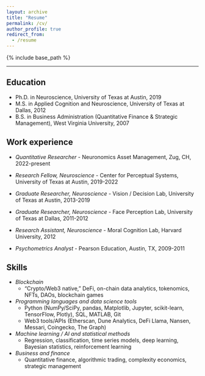 ```yaml
---
layout: archive
title: "Resume"
permalink: /cv/
author_profile: true
redirect_from:
  - /resume
---
```


{% include base_path %}

---

## Education

- Ph.D. in Neuroscience, University of Texas at Austin, 2019
- M.S. in Applied Cognition and Neuroscience, University of Texas at Dallas, 2012
- B.S. in Business Administration (Quantitative Finance & Strategic Management), West Virginia University, 2007

## Work experience

- _Quantitative Researcher_ - Neuronomics Asset Management, Zug, CH, 2022-present

- _Research Fellow, Neuroscience_ - Center for Perceptual Systems, University of Texas at Austin, 2019-2022

- _Graduate Researcher, Neuroscience_ - Vision / Decision Lab, University of Texas at Austin, 2013-2019

- _Graduate Researcher, Neuroscience_ - Face Perception Lab, University of Texas at Dallas, 2011-2012

- _Research Assistant, Neuroscience_ - Moral Cognition Lab, Harvard University, 2012

- _Psychometrics Analyst_ - Pearson Education, Austin, TX, 2009-2011

## Skills

- _Blockchain_
  - “Crypto/Web3 native,” DeFi, on-chain data analytics, tokenomics, NFTs, DAOs, blockchain games
- _Programming languages and data science tools_
  - Python (NumPy/SciPy, pandas, Matplotlib, Jupyter, scikit-learn, TensorFlow, Plotly), SQL, MATLAB, Git
  - Web3 tools/APIs (Etherscan, Dune Analytics, DeFi Llama, Nansen, Messari, Coingecko, The Graph)
- _Machine learning / AI and statistical methods_
  - Regression, classification, time series models, deep learning, Bayesian statistics, reinforcement learning
- _Business and finance_
  - Quantitative finance, algorithmic trading, complexity economics, strategic management
